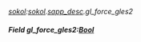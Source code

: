 _[sokol](../../modules/sokol/sokol-module.md):[sokol](../../modules/sokol/sokol-module.md).[sapp\_desc](../../modules/sokol/sokol-sapp_desc.md).gl\_force\_gles2_
##### Field gl\_force\_gles2:[Bool](../../modules/wonkey/wonkey-types-bool.md)
